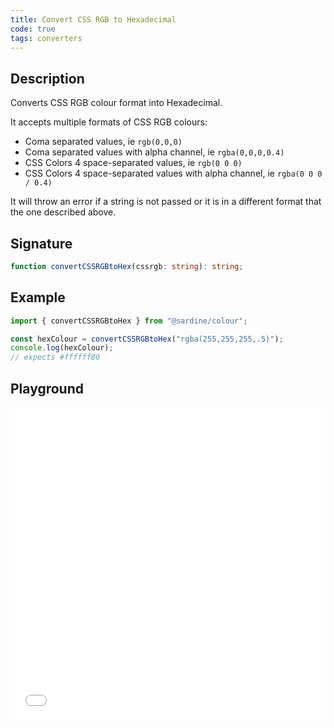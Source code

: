 ```yaml
---
title: Convert CSS RGB to Hexadecimal
code: true
tags: converters
---
```


## Description

Converts CSS RGB colour format into Hexadecimal.

It accepts multiple formats of CSS RGB colours:

- Coma separated values, ie `rgb(0,0,0)`
- Coma separated values with alpha channel, ie `rgba(0,0,0,0.4)`
- CSS Colors 4 space-separated values, ie `rgb(0 0 0)`
- CSS Colors 4 space-separated values with alpha channel, ie `rgba(0 0 0 / 0.4)`

It will throw an error if a string is not passed or it is in a different format that the one described above.

## Signature

```typescript
function convertCSSRGBtoHex(cssrgb: string): string;
```

## Example

```javascript
import { convertCSSRGBtoHex } from "@sardine/colour";

const hexColour = convertCSSRGBtoHex("rgba(255,255,255,.5)");
console.log(hexColour);
// expects #ffffff80
```

## Playground

<iframe src="/playground/convertCSSRGBtoHex" title="convertCSSRGBtoHex" width="100%" height="500px" style="border:0; overflow:hidden;" sandbox="allow-scripts allow-same-origin"></iframe>
